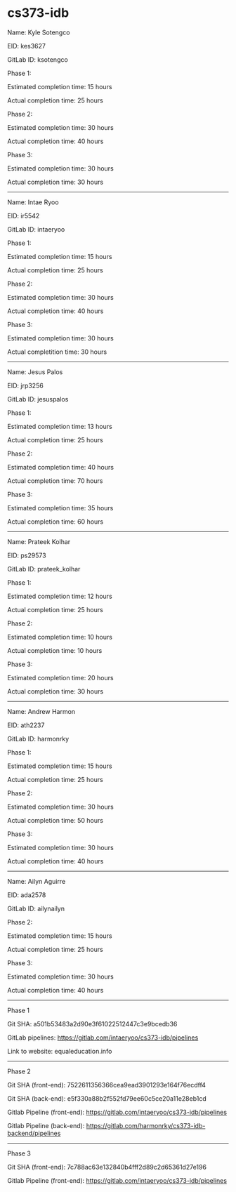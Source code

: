# cs373-idb
Name: Kyle Sotengco

EID: kes3627

GitLab ID: ksotengco

Phase 1: 

Estimated completion time: 15 hours

Actual completion time: 25 hours

Phase 2:

Estimated completion time: 30 hours

Actual completion time: 40 hours

Phase 3:

Estimated completion time: 30 hours

Actual completion time: 30 hours

---------------------------------------------

Name: Intae Ryoo

EID: ir5542

GitLab ID: intaeryoo

Phase 1:

Estimated completion time: 15 hours

Actual completion time: 25 hours

Phase 2:

Estimated completion time: 30 hours

Actual completion time: 40 hours

Phase 3:

Estimated completion time: 30 hours

Actual completition time: 30 hours

---------------------------------------------

Name: Jesus Palos

EID: jrp3256

GitLab ID: jesuspalos

Phase 1:

Estimated completion time: 13 hours

Actual completion time: 25 hours

Phase 2:

Estimated completion time: 40 hours

Actual completion time: 70 hours

Phase 3:

Estimated completion time: 35 hours

Actual completion time: 60 hours

---------------------------------------------


Name: Prateek Kolhar

EID: ps29573

GitLab ID: prateek_kolhar

Phase 1:

Estimated completion time: 12 hours 

Actual completion time: 25 hours

Phase 2:

Estimated completion time: 10 hours

Actual completion time: 10 hours

Phase 3:

Estimated completion time: 20 hours

Actual completion time: 30 hours

---------------------------------------------


Name: Andrew Harmon

EID: ath2237

GitLab ID: harmonrky

Phase 1:

Estimated completion time: 15 hours

Actual completion time: 25 hours

Phase 2:

Estimated completion time: 30 hours

Actual completion time: 50 hours

Phase 3:

Estimated completion time: 30 hours

Actual completion time: 40 hours

---------------------------------------------

Name: Ailyn Aguirre

EID: ada2578

GitLab ID: ailynailyn

Phase 2:

Estimated completion time: 15 hours

Actual completion time: 25 hours

Phase 3: 

Estimated completion time: 30 hours

Actual completion time: 40 hours

---------------------------------------------

Phase 1

Git SHA: a501b53483a2d90e3f61022512447c3e9bcedb36

GitLab pipelines: https://gitlab.com/intaeryoo/cs373-idb/pipelines

Link to website: equaleducation.info

---------------------------------------------

Phase 2

Git SHA (front-end): 7522611356366cea9ead3901293e164f76ecdff4

Git SHA (back-end): e5f330a88b2f552fd79ee60c5ce20a11e28eb1cd

Gitlab Pipeline (front-end): https://gitlab.com/intaeryoo/cs373-idb/pipelines

Gitlab Pipeline (back-end): https://gitlab.com/harmonrky/cs373-idb-backend/pipelines

---------------------------------------------

Phase 3

Git SHA (front-end): 7c788ac63e132840b4fff2d89c2d65361d27e196

Gitlab Pipeline (front-end): https://gitlab.com/intaeryoo/cs373-idb/pipelines
